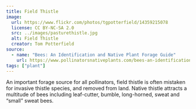 ```yaml
---
title: Field Thistle
image:
  url: https://www.flickr.com/photos/tgpotterfield/14359215078
  license: CC BY-NC-SA 2.0
  src: ../images/pasturethistle.jpg
  alt: Field Thistle
  creator: Tom Potterfield
source:
  - name: "Bees: An Identification and Native Plant Forage Guide"
    url: https://www.pollinatorsnativeplants.com/bees-an-identification-and-native-plant-forage-guide.html
tags: ["plant"]
---
```

An important forage source for all pollinators, field thistle is often mistaken for invasive thistle species, and removed from land. Native thistle attracts a multitude of bees including leaf-cutter, bumble, long-horned, sweat and “small” sweat bees.
